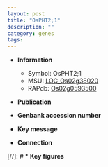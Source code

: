 ```yaml
---
layout: post
title: "OsPHT2;1"
description: ""
category: genes
tags: 
---
```


* **Information**  
    + Symbol: OsPHT2;1  
    + MSU: [LOC_Os02g38020](http://rice.uga.edu/cgi-bin/ORF_infopage.cgi?orf=LOC_Os02g38020)  
    + RAPdb: [Os02g0593500](http://rapdb.dna.affrc.go.jp/viewer/gbrowse_details/irgsp1?name=Os02g0593500)  

* **Publication**  

* **Genbank accession number**  

* **Key message**  

* **Connection**  

[//]: # * **Key figures**  


